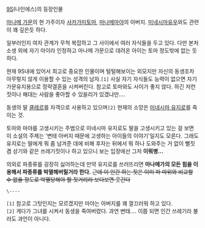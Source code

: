 [9S](9S.md)(나인에스)의 등장인물

[마나메 가문](%EB%A7%88%EB%82%98%EB%A9%94%20%EA%B0%80%EB%AC%B8.md)의 현 가주이자 [사카가미토마](%EC%82%AC%EC%B9%B4%EA%B0%80%EB%AF%B8%20%ED%86%A0%EB%A7%88.md), [마나메마야](%EB%A7%88%EB%82%98%EB%A9%94%20%EB%A7%88%EC%95%BC.md)의 아버지. [미네시마유우](%EB%AF%B8%EB%84%A4%EC%8B%9C%EB%A7%88%20%EC%9C%A0%EC%9A%B0.md)와도 관련이 꽤
깊은듯 하다.

일부러인지 여자 관계가 무척 복잡하고 그 사이에서 여러 자식들을 두고 있다. 다만 본처 소생 외에 자기 아이라 인정하고 마나메 가문으로
데려온 아이는 토마 정도밖에 없는 듯하다.  

현재 9S내에 있어서 최고로 중요한 인물이며 털털해보이는 외모지만 자신의 동생조차 아무렇지 않게 이용할 수 있는 성격의 남자.`[1]` 사실
자기 자식들도 능력이 없으면 자기 가문유지용으로 정략결혼을 시켜버린다. 참고로 토마와도 사이가 좋지 않다. 하긴 저런 짓이나 해대는 사람을
좋아할 수 있을리가 있겠냐만….

동생의 딸 [클레르](%ED%81%B4%EB%A0%88%EB%A5%B4.md)를 자객으로 사용하고 있으며`[2]` 현재의 소망은
[미네시마 유지로](%EB%AF%B8%EB%84%A4%EC%8B%9C%EB%A7%88%20%EC%9C%A0%EC%A7%80%EB%A1%9C.md)를 죽이는 것.

토마와 마야를 고생시키는 주범으로 미네시마 유지로도 딸을 고생시키고 있는 걸 보면 이 소설의 주제는 '변태 아버지 때문에 고생하는 아이들의
이야기'일지도 모른다. 그래도 유지로는 딸에게 뭐 좀 남겨준 데에 비해 후자는 뒤에서 뭐 하나 도와주는 거 없이 뻘짓 겸 상기와 같은
쓰레기짓이나 하고 있으니 보는 입장에선 그저 **이뭐병...**

의외로 파종류를 굉장히 싫어하는데 만약 유지로를 쓰러뜨리면 **마나메가의 모든 힘을 이용해서 파종류를 박멸해버릴거라 한다.** <del>근데
이 인간 하는 짓은 이미 파 따위와 비교할 수 없을 정도로 박멸당해야 할 짓거리라 보다보면 웃긴다</del>

`\----`

`[1]` 참고로 그탓인지는 모르겠지만 마야는 아버지를 꽤 껄끄러워 하고 있다.  
`[2]` 게다가 그녀를 시켜서 동생을 죽여버렸다. 과연 변태…. 이쯤 되면 인간 쓰레기라 불러도 과언이 아니다.

